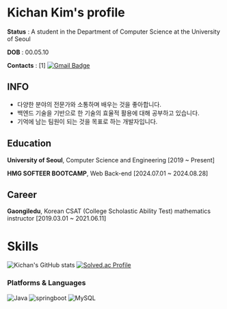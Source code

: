 # Kichan Kim's profile

**Status** : A student in the Department of Computer Science at the University of Seoul

**DOB** : 00.05.10  

**Contacts** : [1] [![Gmail Badge](https://img.shields.io/badge/Gmail-d14836?style=flat-square&logo=Gmail&logoColor=white&link=mailto:kojaehwi@gmail.com)](mailto:repitor15@gmail.com)  

## INFO
- 다양한 분야의 전문가와 소통하며 배우는 것을 좋아합니다.
- 백엔드 기술을 기반으로 한 기술의 효율적 활용에 대해 공부하고 있습니다.
- 기억에 남는 팀원이 되는 것을 목표로 하는 개발자입니다.

## Education
**University of Seoul**, Computer Science and Engineering          [2019 ~ Present]

**HMG SOFTEER BOOTCAMP**, Web Back-end [2024.07.01 ~ 2024.08.28]

## Career
**Gaongiledu**, Korean CSAT (College Scholastic Ability Test) mathematics instructor [2019.03.01 ~ 2021.06.11]

# Skills
![Kichan's GitHub stats](https://github-readme-stats.vercel.app/api?username=gichan222&show_icons=true&theme=radical)
[![Solved.ac Profile](http://mazassumnida.wtf/api/v2/generate_badge?boj=repitor15)](https://solved.ac/repitor15/)

### Platforms & Languages
![Java](https://img.shields.io/badge/Java-007396.svg?&style=for-the-badge&logo=Java&logoColor=white)
![springboot](https://img.shields.io/badge/springboot-6DB33F?style=for-the-badge&logo=springboot&logoColor=white)
![MySQL](https://img.shields.io/badge/MySQL-4479A1.svg?&style=for-the-badge&logo=MySQL&logoColor=white)


 
